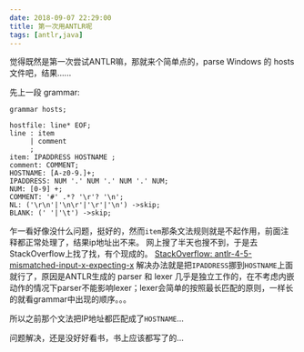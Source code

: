 ```yaml
---
date: 2018-09-07 22:29:00
title: 第一次用ANTLR呢
tags: [antlr,java]
---
```

觉得既然是第一次尝试ANTLR嘛，那就来个简单点的，parse Windows 的 hosts 文件吧，结果......

先上一段 grammar:

```antlr
grammar hosts;

hostfile: line* EOF;
line : item
     | comment
     ;
item: IPADDRESS HOSTNAME ;
comment: COMMENT;
HOSTNAME: [A-z0-9.]+;
IPADDRESS: NUM '.' NUM '.' NUM '.' NUM;
NUM: [0-9] +;
COMMENT: '#' .*? '\r'? '\n';
NL: ('\r\n'|'\n\r'|'\r'|'\n') ->skip;
BLANK: (' '|'\t') ->skip;
```
乍一看好像没什么问题，挺好的，然而`item`那条文法规则就是不起作用，前面注释都正常处理了，结果ip地址出不来。
网上搜了半天也搜不到，于是去StackOverflow上找了找，有个现成的。
[StackOverflow: antlr-4-5-mismatched-input-x-expecting-x](https://stackoverflow.com/questions/29777778/antlr-4-5-mismatched-input-x-expecting-x)
解决办法就是把`IPADDRESS`挪到`HOSTNAME`上面就行了，原因是ANTLR生成的 parser 和 lexer 几乎是独立工作的，在不考虑内嵌动作的情况下parser不能影响lexer；lexer会简单的按照最长匹配的原则，一样长的就看grammar中出现的顺序。。。

所以之前那个文法把IP地址都匹配成了`HOSTNAME`...

问题解决，还是没好好看书，书上应该都写了的...